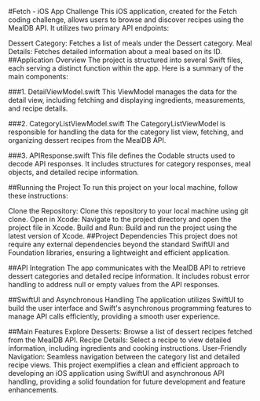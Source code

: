 #Fetch - iOS App Challenge
This iOS application, created for the Fetch coding challenge, allows users to browse and discover recipes using the MealDB API. It utilizes two primary API endpoints:

Dessert Category: Fetches a list of meals under the Dessert category.
Meal Details: Fetches detailed information about a meal based on its ID.
##Application Overview
The project is structured into several Swift files, each serving a distinct function within the app. Here is a summary of the main components:

###1. DetailViewModel.swift
This ViewModel manages the data for the detail view, including fetching and displaying ingredients, measurements, and recipe details.

###2. CategoryListViewModel.swift
The CategoryListViewModel is responsible for handling the data for the category list view, fetching, and organizing dessert recipes from the MealDB API.

###3. APIResponse.swift
This file defines the Codable structs used to decode API responses. It includes structures for category responses, meal objects, and detailed recipe information.

##Running the Project
To run this project on your local machine, follow these instructions:

Clone the Repository: Clone this repository to your local machine using git clone.
Open in Xcode: Navigate to the project directory and open the project file in Xcode.
Build and Run: Build and run the project using the latest version of Xcode.
##Project Dependencies
This project does not require any external dependencies beyond the standard SwiftUI and Foundation libraries, ensuring a lightweight and efficient application.

##API Integration
The app communicates with the MealDB API to retrieve dessert categories and detailed recipe information. It includes robust error handling to address null or empty values from the API responses.

##SwiftUI and Asynchronous Handling
The application utilizes SwiftUI to build the user interface and Swift's asynchronous programming features to manage API calls efficiently, providing a smooth user experience.

##Main Features
Explore Desserts: Browse a list of dessert recipes fetched from the MealDB API.
Recipe Details: Select a recipe to view detailed information, including ingredients and cooking instructions.
User-Friendly Navigation: Seamless navigation between the category list and detailed recipe views.
This project exemplifies a clean and efficient approach to developing an iOS application using SwiftUI and asynchronous API handling, providing a solid foundation for future development and feature enhancements.